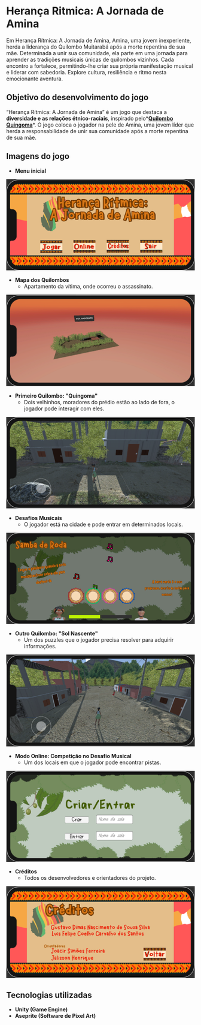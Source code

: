 # Herança Ritmica: A Jornada de Amina

Em Herança Rítmica: A Jornada de Amina, Amina, uma jovem inexperiente, herda a liderança do Quilombo Muitarabá após a morte repentina de sua mãe. Determinada a unir sua comunidade, ela parte em uma jornada para aprender as tradições musicais únicas de quilombos vizinhos. Cada encontro a fortalece, permitindo-lhe criar sua própria manifestação musical e liderar com sabedoria. Explore cultura, resiliência e ritmo nesta emocionante aventura.

## Objetivo do desenvolvimento do jogo

“Herança Rítmica: A Jornada de Amina” é um jogo que destaca a **diversidade e as relações étnico-raciais**, inspirado pelo*[**Quilombo Quingoma**](https://www.instagram.com/quingomaquilombo/)*. O jogo coloca o jogador na pele de Amina, uma jovem líder que herda a responsabilidade de unir sua comunidade após a morte repentina de sua mãe.

## Imagens do jogo

- **Menu inicial**
  
![Image](./Docs/Images/Menu.png)

- **Mapa dos Quilombos**
  - Apartamento da vítima, onde ocorreu o assassinato.
  
![Image](./Docs/Images/Mapa.png)

- **Primeiro Quilombo: "Quingoma"**
  - Dois velhinhos, moradores do prédio estão ao lado de fora, o jogador pode interagir com eles.

![Image](./Docs/Images/Quingoma.png)

- **Desafios Musicais**
  - O jogador está na cidade e pode entrar em determinados locais.

![Image](./Docs/Images/Samba%20de%20Roda.png)

- **Outro Quilombo: "Sol Nascente"**
  - Um dos puzzles que o jogador precisa resolver para adquirir informações.

![Image](./Docs/Images/Sol%20Nascente.png)

- **Modo Online: Competição no Desafio Musical**
  - Um dos locais em que o jogador pode encontrar pistas.

![Image](./Docs/Images/Online.png)

- **Créditos**
  - Todos os desenvolvedores e orientadores do projeto.

![Image](./Docs/Images/Creditos.png)

## Tecnologias utilizadas

- **Unity (Game Engine)**
- **Aseprite (Software de Pixel Art)**